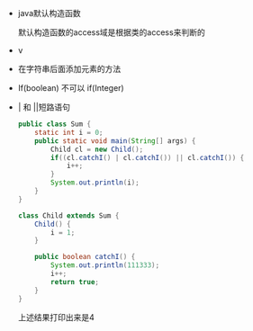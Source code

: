 - java默认构造函数

  默认构造函数的access域是根据类的access来判断的

- v

- 在字符串后面添加元素的方法

- If(boolean) 不可以 if(Integer)

- | 和 ||短路语句

  ```java
  public class Sum {
      static int i = 0;
      public static void main(String[] args) {
          Child cl = new Child();
          if((cl.catchI() | cl.catchI()) || cl.catchI()) {
              i++;
          }
          System.out.println(i);
      }
  }
  
  class Child extends Sum {
      Child() {
          i = 1;
      }
  
      public boolean catchI() {
          System.out.println(111333);
          i++;
          return true;
      }
  }
  ```

  上述结果打印出来是4